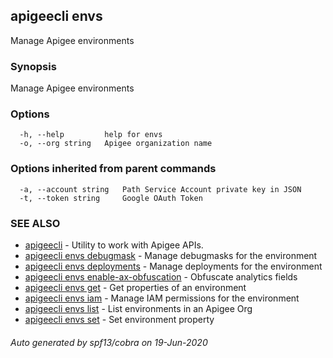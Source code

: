 ## apigeecli envs

Manage Apigee environments

### Synopsis

Manage Apigee environments

### Options

```
  -h, --help         help for envs
  -o, --org string   Apigee organization name
```

### Options inherited from parent commands

```
  -a, --account string   Path Service Account private key in JSON
  -t, --token string     Google OAuth Token
```

### SEE ALSO

* [apigeecli](apigeecli.md)	 - Utility to work with Apigee APIs.
* [apigeecli envs debugmask](apigeecli_envs_debugmask.md)	 - Manage debugmasks for the environment
* [apigeecli envs deployments](apigeecli_envs_deployments.md)	 - Manage deployments for the environment
* [apigeecli envs enable-ax-obfuscation](apigeecli_envs_enable-ax-obfuscation.md)	 - Obfuscate analytics fields
* [apigeecli envs get](apigeecli_envs_get.md)	 - Get properties of an environment
* [apigeecli envs iam](apigeecli_envs_iam.md)	 - Manage IAM permissions for the environment
* [apigeecli envs list](apigeecli_envs_list.md)	 - List environments in an Apigee Org
* [apigeecli envs set](apigeecli_envs_set.md)	 - Set environment property

###### Auto generated by spf13/cobra on 19-Jun-2020
